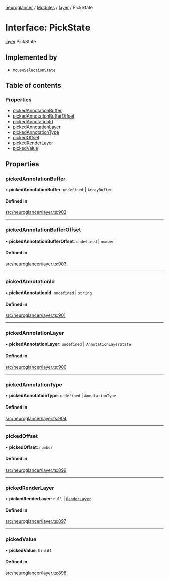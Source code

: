 [neuroglancer](../README.md) / [Modules](../modules.md) / [layer](../modules/layer.md) / PickState

# Interface: PickState

[layer](../modules/layer.md).PickState

## Implemented by

- [`MouseSelectionState`](../classes/layer.MouseSelectionState.md)

## Table of contents

### Properties

- [pickedAnnotationBuffer](layer.PickState.md#pickedannotationbuffer)
- [pickedAnnotationBufferOffset](layer.PickState.md#pickedannotationbufferoffset)
- [pickedAnnotationId](layer.PickState.md#pickedannotationid)
- [pickedAnnotationLayer](layer.PickState.md#pickedannotationlayer)
- [pickedAnnotationType](layer.PickState.md#pickedannotationtype)
- [pickedOffset](layer.PickState.md#pickedoffset)
- [pickedRenderLayer](layer.PickState.md#pickedrenderlayer)
- [pickedValue](layer.PickState.md#pickedvalue)

## Properties

### pickedAnnotationBuffer

• **pickedAnnotationBuffer**: `undefined` \| `ArrayBuffer`

#### Defined in

[src/neuroglancer/layer.ts:902](https://github.com/ActiveBrainAtlas2/neuroglancer/blob/8fef58ad/src/neuroglancer/layer.ts#L902)

___

### pickedAnnotationBufferOffset

• **pickedAnnotationBufferOffset**: `undefined` \| `number`

#### Defined in

[src/neuroglancer/layer.ts:903](https://github.com/ActiveBrainAtlas2/neuroglancer/blob/8fef58ad/src/neuroglancer/layer.ts#L903)

___

### pickedAnnotationId

• **pickedAnnotationId**: `undefined` \| `string`

#### Defined in

[src/neuroglancer/layer.ts:901](https://github.com/ActiveBrainAtlas2/neuroglancer/blob/8fef58ad/src/neuroglancer/layer.ts#L901)

___

### pickedAnnotationLayer

• **pickedAnnotationLayer**: `undefined` \| `AnnotationLayerState`

#### Defined in

[src/neuroglancer/layer.ts:900](https://github.com/ActiveBrainAtlas2/neuroglancer/blob/8fef58ad/src/neuroglancer/layer.ts#L900)

___

### pickedAnnotationType

• **pickedAnnotationType**: `undefined` \| `AnnotationType`

#### Defined in

[src/neuroglancer/layer.ts:904](https://github.com/ActiveBrainAtlas2/neuroglancer/blob/8fef58ad/src/neuroglancer/layer.ts#L904)

___

### pickedOffset

• **pickedOffset**: `number`

#### Defined in

[src/neuroglancer/layer.ts:899](https://github.com/ActiveBrainAtlas2/neuroglancer/blob/8fef58ad/src/neuroglancer/layer.ts#L899)

___

### pickedRenderLayer

• **pickedRenderLayer**: ``null`` \| [`RenderLayer`](../classes/renderlayer.RenderLayer.md)

#### Defined in

[src/neuroglancer/layer.ts:897](https://github.com/ActiveBrainAtlas2/neuroglancer/blob/8fef58ad/src/neuroglancer/layer.ts#L897)

___

### pickedValue

• **pickedValue**: `Uint64`

#### Defined in

[src/neuroglancer/layer.ts:898](https://github.com/ActiveBrainAtlas2/neuroglancer/blob/8fef58ad/src/neuroglancer/layer.ts#L898)
